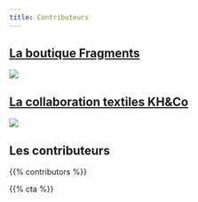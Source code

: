 ```yaml
---
title: Contributeurs
---
```


<a href="https://www.helloasso.com/associations/fragmentis-vitae/boutiques/la-boutique-fragments-kh50">
  <h2>La boutique Fragments</h1>
  <img src="https://cdn.helloasso.com/img/photos/shops/croppedimage-09bf5a67ab264d34b13466cfa431bd40.png?resize=fill:1920:250"></img>
</a>

<a href="https://www.kh-co-shop.com/collections/fragments-kh50">
  <h2>La collaboration textiles KH&Co</h1>
  <img src="/images/khco.jpg">
</a>

## Les contributeurs

{{% contributors %}}

{{% cta %}}
